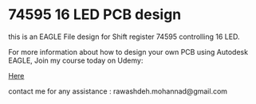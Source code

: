 # 74595 16 LED PCB design
<p>this is an EAGLE File design for Shift register 74595 controlling 16 LED. </p>
<p>For more information about how to design your own PCB using Autodesk EAGLE, Join my course today on Udemy:</p>
<a href="shorturl.at/hnqu3">Here</a>
<p>contact me for any assistance : rawashdeh.mohannad@gmail.com </p>
